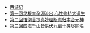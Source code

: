 - [西游记](README.md)
- [第一回灵根育孕源流出,心性修持大道生](ch01.md)
- [第二回悟彻菩提真妙理断魔归本合元神](ch02.md)
- [第三回四海千山皆拱伏九幽十类尽除名](ch03.md)
